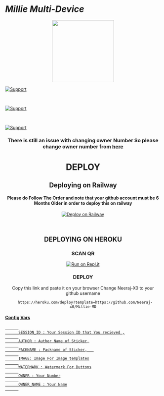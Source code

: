 
# *Millie Multi-Device*

<div align="center"> 
  <img border-radius: 15px src="https://i.imgur.com/Pf1Wynm.png" width="200" height="200"/>

<p align="left">
  <a href="https://github.com/N1H4DC4RL0"><img title="Support" src="https://img.shields.io/badge/C4RL0 Whatsapp Bot By-NihadNhd-red.svg?style=for-the-badge&logo=xcode" /></a>
</p>






<br>
<p align="left">
  <a href="https://github.com/N1H4DC4RL0"><img title="Support" src="https://img.shields.io/badge/current%20Version-V1.5%20-blue.svg?style=for-the-badge&logo=xcode" /></a>
</p>
<br>
<p align="left">
  <a href="https://github.com/N1H4DC4RL0"><img title="Support" src="https://img.shields.io/badge/next%20update-undefined!-green.svg?style=for-the-badge&logo=xcode" /></a>

<div align="center">

### There is still an issue with changing owner Number So please change owner number from [here](https://github.com/Neeraj-x0/Millie-MD/blob/main/config.js#L22)
  
# DEPLOY

## Deploying on Railway 

#### Please do Follow The Order and note that your github account must be 6 Months Older in order to deploy this on railway
  
   
   [![Deploy on Railway](https://railway.app/button.svg)](https://neeraj-x0.github.io/Millie-MD/)

<br>
  
## DEPLOYING ON HEROKU
  
### SCAN QR

[![Run on Repl.it](https://repl.it/badge/github/quiec/whatsAlfa)](https://bit.ly/Millie-QR)

### DEPLOY

  Copy this link and paste it on your browser Change Neeraj-X0 to your github username <br>
```
  https://heroku.com/deploy?template=https://github.com/Neeraj-x0/Millie-MD
```  
      
<div align="left">
   

#### <u>Config Vars<u>
      
```
      
      SESSION_ID : Your Session ID that You recieved ,
      
      AUTHOR : Author Name of Sticker,
      
      PACKNAME : Packname of Sticker,   
      
      IMAGE: Image For Image templates
      
      WATERMARK : Watermark For Buttons
      
      OWNER : Your Number
      
      OWNER_NAME : Your Name
      
```

</div>

  

